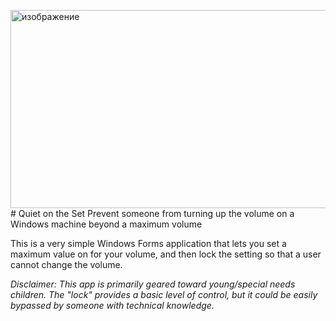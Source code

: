 <img width="865" height="317" alt="изображение" src="https://github.com/user-attachments/assets/53e634b3-73c9-488c-94b5-bd5e4ae0329d" /># Quiet on the Set
Prevent someone from turning up the volume on a Windows machine beyond a maximum volume

This is a very simple Windows Forms application that lets you set a maximum value on for your volume, and then lock the setting so that a user cannot change the volume.

*Disclaimer: This app is primarily geared toward young/special needs children. The "lock" provides a basic level of control, but it could be easily bypassed by someone with technical knowledge.*
